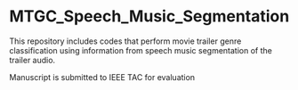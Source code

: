 # MTGC_Speech_Music_Segmentation
This repository includes codes that perform movie trailer genre classification using information from speech music segmentation of the trailer audio.

Manuscript is submitted to IEEE TAC for evaluation

